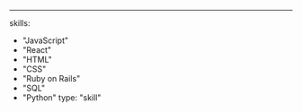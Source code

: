 ---
skills:
  - "JavaScript"
  - "React"
  - "HTML"
  - "CSS"
  - "Ruby on Rails"
  - "SQL"
  - "Python"
type: "skill"
